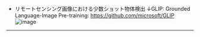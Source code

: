 * リモートセンシング画像における少数ショット物体検出
  ↓GLIP: Grounded Language-Image Pre-training: https://github.com/microsoft/GLIP
  ![image](https://github.com/user-attachments/assets/b8d89679-5aad-410e-bb4f-3a3cfffe26d0)
---

